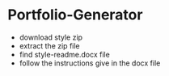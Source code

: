 # Portfolio-Generator
* download style zip
* extract the zip file
* find style-readme.docx file
* follow the instructions give in the docx file